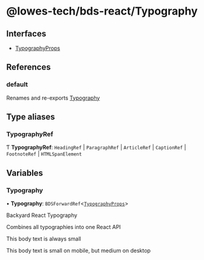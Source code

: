 # @lowes-tech/bds-react/Typography

## Interfaces

- [TypographyProps](interfaces/TypographyProps.md)

## References

### default

Renames and re-exports [Typography](README.md#typography)

## Type aliases

### TypographyRef

Ƭ **TypographyRef**: `HeadingRef` \| `ParagraphRef` \| `ArticleRef` \| `CaptionRef` \| `FootnoteRef` \| `HTMLSpanElement`

## Variables

### Typography

• **Typography**: `BDSForwardRef`<[`TypographyProps`](interfaces/TypographyProps.md)\>

Backyard React Typography

Combines all typographies into one React API

 <Typography variant="body_small">This body text is always small</Typography>

 <Typography variant="body">This body text is small on mobile, but medium on desktop</Typography>
